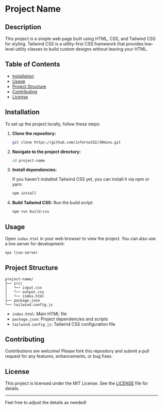 
# Project Name

## Description

This project is a simple web page built using HTML, CSS, and Tailwind CSS for styling. Tailwind CSS is a utility-first CSS framework that provides low-level utility classes to build custom designs without leaving your HTML.

## Table of Contents

- [Installation](#installation)
- [Usage](#usage)
- [Project Structure](#project-structure)
- [Contributing](#contributing)
- [License](#license)

## Installation

To set up the project locally, follow these steps:

1. **Clone the repository:**

    ```bash
    git clone https://github.com/inferno332/30mins.git
    ```

2. **Navigate to the project directory:**

    ```bash
    cd project-name
    ```

3. **Install dependencies:**

    If you haven't installed Tailwind CSS yet, you can install it via npm or yarn:

    ```bash
    npm install
    ```

4. **Build Tailwind CSS:**
    Run the build script:

    ```bash
    npm run build:css
    ```

## Usage

Open `index.html` in your web browser to view the project. You can also use a live server for development:

```bash
npx live-server
```

## Project Structure

```
project-name/
├── src/
│   └── input.css
│   └── output.css
│   └── index.html
├── package.json
└── tailwind.config.js
```

- `index.html`: Main HTML file
- `package.json`: Project dependencies and scripts
- `tailwind.config.js`: Tailwind CSS configuration file

## Contributing

Contributions are welcome! Please fork this repository and submit a pull request for any features, enhancements, or bug fixes.

## License

This project is licensed under the MIT License. See the [LICENSE](LICENSE) file for details.

---

Feel free to adjust the details as needed!
